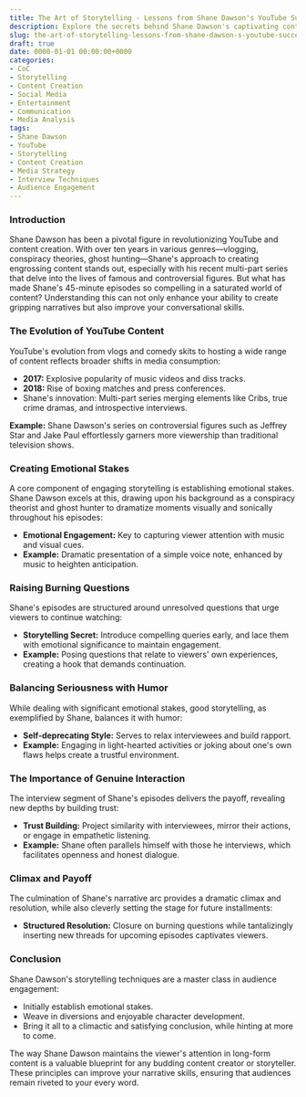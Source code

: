 ```yaml
---
title: The Art of Storytelling - Lessons from Shane Dawson's YouTube Success
description: Explore the secrets behind Shane Dawson's captivating content and what it reveals about effective storytelling.
slug: the-art-of-storytelling-lessons-from-shane-dawson-s-youtube-success
draft: true
date: 0000-01-01 00:00:00+0000
categories:
- CoC
- Storytelling
- Content Creation
- Social Media
- Entertainment
- Communication
- Media Analysis
tags:
- Shane Dawson
- YouTube
- Storytelling
- Content Creation
- Media Strategy
- Interview Techniques
- Audience Engagement
---
```


### Introduction

Shane Dawson has been a pivotal figure in revolutionizing YouTube and content creation. With over ten years in various genres—vlogging, conspiracy theories, ghost hunting—Shane's approach to creating engrossing content stands out, especially with his recent multi-part series that delve into the lives of famous and controversial figures. But what has made Shane's 45-minute episodes so compelling in a saturated world of content? Understanding this can not only enhance your ability to create gripping narratives but also improve your conversational skills.

### The Evolution of YouTube Content

YouTube's evolution from vlogs and comedy skits to hosting a wide range of content reflects broader shifts in media consumption:

- **2017:** Explosive popularity of music videos and diss tracks.
- **2018:** Rise of boxing matches and press conferences.
- Shane's innovation: Multi-part series merging elements like Cribs, true crime dramas, and introspective interviews.

**Example:** Shane Dawson's series on controversial figures such as Jeffrey Star and Jake Paul effortlessly garners more viewership than traditional television shows.

### Creating Emotional Stakes

A core component of engaging storytelling is establishing emotional stakes. Shane Dawson excels at this, drawing upon his background as a conspiracy theorist and ghost hunter to dramatize moments visually and sonically throughout his episodes:

- **Emotional Engagement:** Key to capturing viewer attention with music and visual cues.
- **Example:** Dramatic presentation of a simple voice note, enhanced by music to heighten anticipation.

### Raising Burning Questions

Shane's episodes are structured around unresolved questions that urge viewers to continue watching:

- **Storytelling Secret:** Introduce compelling queries early, and lace them with emotional significance to maintain engagement.
- **Example:** Posing questions that relate to viewers' own experiences, creating a hook that demands continuation.

### Balancing Seriousness with Humor

While dealing with significant emotional stakes, good storytelling, as exemplified by Shane, balances it with humor:

- **Self-deprecating Style:** Serves to relax interviewees and build rapport.
- **Example:** Engaging in light-hearted activities or joking about one's own flaws helps create a trustful environment.

### The Importance of Genuine Interaction

The interview segment of Shane's episodes delivers the payoff, revealing new depths by building trust:

- **Trust Building:** Project similarity with interviewees, mirror their actions, or engage in empathetic listening.
- **Example:** Shane often parallels himself with those he interviews, which facilitates openness and honest dialogue.

### Climax and Payoff

The culmination of Shane's narrative arc provides a dramatic climax and resolution, while also cleverly setting the stage for future installments:

- **Structured Resolution:** Closure on burning questions while tantalizingly inserting new threads for upcoming episodes captivates viewers.

### Conclusion

Shane Dawson's storytelling techniques are a master class in audience engagement:

- Initially establish emotional stakes.
- Weave in diversions and enjoyable character development.
- Bring it all to a climactic and satisfying conclusion, while hinting at more to come.

The way Shane Dawson maintains the viewer's attention in long-form content is a valuable blueprint for any budding content creator or storyteller. These principles can improve your narrative skills, ensuring that audiences remain riveted to your every word.
